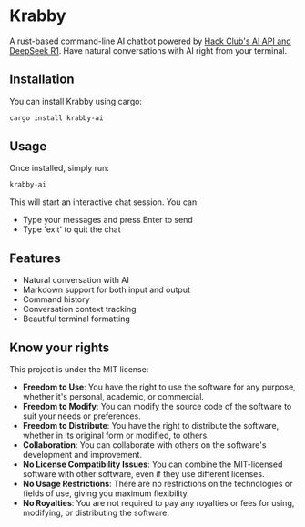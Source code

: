 # Krabby

A rust-based command-line AI chatbot powered by [Hack Club's AI API and DeepSeek R1](https://www.ai.hackclub.com/). Have natural conversations with AI right from your terminal.

## Installation

You can install Krabby using cargo:

```bash
cargo install krabby-ai
```

## Usage

Once installed, simply run:

```bash
krabby-ai
```

This will start an interactive chat session. You can:
- Type your messages and press Enter to send
- Type 'exit' to quit the chat

## Features

- Natural conversation with AI
- Markdown support for both input and output
- Command history
- Conversation context tracking
- Beautiful terminal formatting


## Know your rights

This project is under the MIT license:

- **Freedom to Use**: You have the right to use the software for any purpose, whether it's personal, academic, or commercial.
- **Freedom to Modify**: You can modify the source code of the software to suit your needs or preferences.
- **Freedom to Distribute**: You have the right to distribute the software, whether in its original form or modified, to others.
- **Collaboration**: You can collaborate with others on the software's development and improvement.
- **No License Compatibility Issues**: You can combine the MIT-licensed software with other software, even if they use different licenses.
- **No Usage Restrictions**: There are no restrictions on the technologies or fields of use, giving you maximum flexibility.
- **No Royalties**: You are not required to pay any royalties or fees for using, modifying, or distributing the software.

